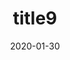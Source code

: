 ---
date: 2020-01-30
title: 'title9'
excerpt: 'desc 9'
slug: 'slug9'
blogpost: true

draft: true
published: false
---